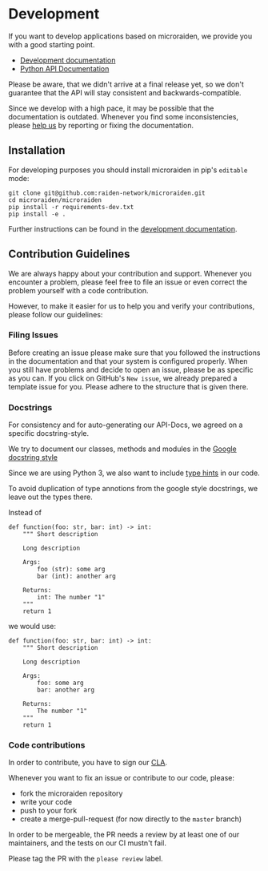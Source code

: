 # Development

If you want to develop applications based on microraiden,
we provide you with a good starting point.

 - [Development documentation](
 https://microraiden.readthedocs.io/en/latest/index.html#development)
 - [Python API Documentation](
 https://microraiden.readthedocs.io/en/latest/api-reference.html)

Please be aware, that we didn't arrive at a final release yet,
so we don't guarantee that the API will stay consistent and
backwards-compatible.

Since we develop with a high pace, it may be possible that
the documentation is outdated. Whenever you find some inconsistencies,
please [help us](#contribution-guidelines) by reporting or fixing the documentation.

## Installation

For developing purposes you should install microraiden in pip's
`editable` mode:

```
git clone git@github.com:raiden-network/microraiden.git
cd microraiden/microraiden
pip install -r requirements-dev.txt
pip install -e .
```

Further instructions can be found in the [development documentation]().

## Contribution Guidelines

We are always happy about your contribution and support.
Whenever you encounter a problem, please feel free to file an issue
or even correct the problem yourself with a code contribution.

However, to make it easier for us to help you and verify your
contributions, please follow our guidelines:

### Filing Issues

Before creating an issue please make sure that you followed the
instructions in the documentation and that your system is
configured properly.
When you still have problems and decide to open an issue,
please be as specific as you can.
If you click on GitHub's `New issue`, we already prepared a template
issue for you. Please adhere to the structure that is given there.

<!--### Code style TODO-->

### Docstrings

For consistency and for auto-generating our API-Docs, we agreed on a
specific docstring-style.

We try to document our classes, methods and modules in the
[Google docstring style](
https://google.github.io/styleguide/pyguide.html?showone=Comments#Comments)


Since we are using Python 3, we also want to include
[type hints](https://docs.python.org/3.5/library/typing.html) in our code.

To avoid duplication of type annotions from the google style docstrings,
we leave out the types there.

Instead of
```
def function(foo: str, bar: int) -> int:
    """ Short description

    Long description

    Args:
        foo (str): some arg
        bar (int): another arg

    Returns:
        int: The number "1"
    """
    return 1
```

we would use:
```
def function(foo: str, bar: int) -> int:
    """ Short description

    Long description

    Args:
        foo: some arg
        bar: another arg

    Returns:
        The number "1"
    """
    return 1
```


### Code contributions

In order to contribute, you have to sign our
[CLA](https://cla-assistant.io/raiden-network/microraiden).


Whenever you want to fix an issue or contribute to our code,
please:
 - fork the microraiden repository
 - write your code
 - push to your fork
 - create a merge-pull-request (for now directly to the `master` branch)

In order to be mergeable, the PR needs a review by at least one of
our maintainers, and the tests on our CI mustn't fail.

Please tag the PR with the `please review` label.